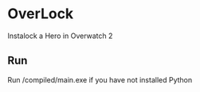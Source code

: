 # OverLock
Instalock a Hero in Overwatch 2

## Run
Run /compiled/main.exe if you have not installed Python
